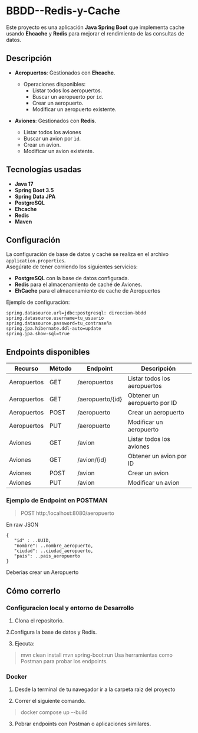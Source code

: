 # BBDD--Redis-y-Cache
Este proyecto es una aplicación **Java Spring Boot** que implementa cache usando **Ehcache** y **Redis** para mejorar el rendimiento de las consultas de datos.


## Descripción

- **Aeropuertos**: Gestionados con **Ehcache**.
  - Operaciones disponibles:
    - Listar todos los aeropuertos.
    - Buscar un aeropuerto por `id`.
    - Crear un aeropuerto.
    - Modificar un aeropuerto existente.

- **Aviones**: Gestionados con **Redis**.
    - Listar todos los aviones
    - Buscar un avion por `ìd`.
    - Crear un avion.
    - Modificar un avion existente.

## Tecnologías usadas

- **Java 17**
- **Spring Boot 3.5**
- **Spring Data JPA**
- **PostgreSQL**
- **Ehcache**
- **Redis**
- **Maven**

## Configuración

La configuración de base de datos y caché se realiza en el archivo `application.properties`.  
Asegúrate de tener corriendo los siguientes servicios:
- **PostgreSQL** con la base de datos configurada.
- **Redis** para el almacenamiento de caché de Aviones.
- **EhCache** para el almacenamiento de cache de Aeropuertos

Ejemplo de configuración:
```properties
spring.datasource.url=jdbc:postgresql: direccion-bbdd
spring.datasource.username=tu_usuario
spring.datasource.password=tu_contraseña
spring.jpa.hibernate.ddl-auto=update
spring.jpa.show-sql=true
```

## Endpoints disponibles

| Recurso	|Método	|Endpoint	|Descripción|
|-----------|-------|-----------|-----------|
|Aeropuertos|	GET	|/aeropuertos |	Listar todos los aeropuertos|
|Aeropuertos|	GET	|/aeropuerto/{id} |	Obtener un aeropuerto por ID|
|Aeropuertos|	POST|	/aeropuerto	| Crear un aeropuerto|
|Aeropuertos|	PUT	|/aeropuerto	| Modificar un aeropuerto|
|Aviones	  |	GET | /avion      | Listar todos los aviones  |
|Aviones    | GET | /avion/{id} | Obtener un avion por ID|
|Aviones    | POST| /avion      | Crear un avion         |
|Aviones    | PUT | /avion      | Modificar un avion     |

### Ejemplo de Endpoint en POSTMAN


 > POST http:/localhost:8080/aeropuerto

En raw JSON
 ```
 {
    "id" : ..UUID,
    "nombre": ..nombre_aeropuerto,
    "ciudad": ..ciudad_aeropuerto,
    "pais": ..pais_aeropuerto
 }
```

Deberias crear un Aeropuerto

## Cómo correrlo

### Configuracion local y entorno de Desarrollo

1. Clona el repositorio.

2.Configura la base de datos y Redis.

3. Ejecuta:

> mvn clean install
> mvn spring-boot:run
> Usa herramientas como Postman para probar los endpoints.

### Docker

1. Desde la terminal de tu navegador ir a la carpeta raiz del proyecto

2. Correr el siguiente comando.

> docker compose up --build

3. Pobrar endpoints con Postman o aplicaciones similares.